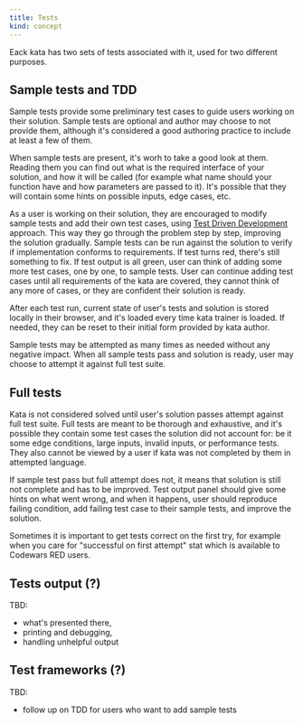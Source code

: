 ```yaml
---
title: Tests
kind: concept
---
```



Eack kata has two sets of tests associated with it, used for two different purposes.

## Sample tests and TDD

Sample tests provide some preliminary test cases to guide users working on their solution. Sample tests are optional and author may choose to not provide them, although it's considered a good authoring practice to include at least a few of them.

When sample tests are present, it's worh to take a good look at them. Reading them you can find out what is the required interface of your solution, and how it will be called (for example what name should your function have and how parameters are passed to it). It's possible that they will contain some hints on possible inputs, edge cases, etc.

As a user is working on their solution, they are encouraged to modify sample tests and add their own test cases, using [Test Driven Development](https://en.wikipedia.org/wiki/Test-driven_development) approach. This way they go through the problem step by step, improving the solution gradually. Sample tests can be run against the solution to verify if implementation conforms to requirements. If test turns red, there's still something to fix. If test output is all green, user can think of adding some more test cases, one by one, to sample tests. User can continue adding test cases until all requirements of the kata are covered, they cannot think of any more of cases, or they are confident their solution is ready.

After each test run, current state of user's tests and solution is stored locally in their browser, and it's loaded every time kata trainer is loaded. If needed, they can be reset to their initial form provided by kata author.

Sample tests may be attempted as many times as needed without any negative impact. When all sample tests pass and solution is ready, user may choose to attempt it against full test suite.

## Full tests

Kata is not considered solved until user's solution passes attempt against full test suite. Full tests are meant to be thorough and exhaustive, and it's possible they contain some test cases the solution did not account for: be it some edge conditions, large inputs, invalid inputs, or performance tests. They also cannot be viewed by a user if kata was not completed by them in attempted language.

If sample test pass but full attempt does not, it means that solution is still not complete and has to be improved. Test output panel should give some hints on what went wrong, and when it happens, user should reproduce failing condition, add failing test case to their sample tests, and improve the solution.

Sometimes it is important to get tests correct on the first try, for example when you care for "successful on first attempt" stat which is available to Codewars RED users.

## Tests output (?)

TBD:

- what's presented there,
- printing and debugging,
- handling unhelpful output

## Test frameworks (?)

TBD:

- follow up on TDD for users who want to add sample tests
